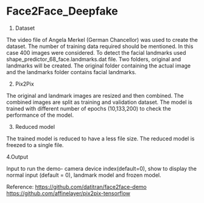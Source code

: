 # Face2Face_Deepfake

1. Dataset

The video file of Angela Merkel (German Chancellor) was used to create the dataset. The number of training data required should be mentioned. In this case 400 images were considered. To detect the facial landmarks used shape_predictor_68_face.landmarks.dat file. Two folders, original and landmarks will be created. The original folder containing the actual image and the landmarks folder contains facial landmarks.

2. Pix2Pix

The original and landmark images are resized and then combined. The combined images are split as training and validation dataset. The model is trained with different number of epochs (10,133,200) to check the performance of the model.

3. Reduced model

The trained model is reduced to have a less file size. The reduced model is freezed to a single file.

4.Output

Input to run the demo- camera device index(default=0), show to display the normal input (default = 0), landmark model and frozen model.

Reference:
https://github.com/datitran/face2face-demo
https://github.com/affinelayer/pix2pix-tensorflow
